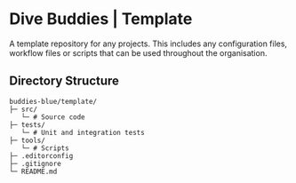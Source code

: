 # Dive Buddies | Template

A template repository for any projects. This includes any configuration files, workflow files or scripts that can be used throughout the organisation.

## Directory Structure

~~~
buddies-blue/template/
├─ src/
   └─ # Source code
├─ tests/
   └─ # Unit and integration tests
├─ tools/
   └─ # Scripts
├─ .editorconfig
├─ .gitignore
└─ README.md
~~~
